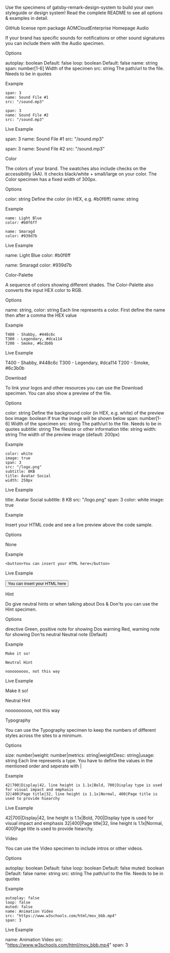 

Use the specimens of gatsby-remark-design-system to build your own styleguide or design system!
Read the complete README to see all options & examples in detail.

GitHub license npm package AOMCloudEnterprise  Homepage
Audio

If your brand has specific sounds for notifications or other sound signatures you can include them with the Audio specimen.

Options

autoplay: boolean Default: false
loop: boolean Default: false
name: string
span: number[1-6] Width of the specimen
src: string The path/url to the file. Needs to be in quotes

Example

```audio
span: 3
name: Sound File #1
src: "/sound.mp3"
```

```audio
span: 3
name: Sound File #2
src: "/sound.mp3"
```

Live Example

span: 3
name: Sound File #1
src: "/sound.mp3"

span: 3
name: Sound File #2
src: "/sound.mp3"

Color

The colors of your brand. The swatches also include checks on the accessibility (AA). It checks black/white + small/large on your color. The Color specimen has a fixed width of 300px.

Options

color: string Define the color (in HEX, e.g. #b0f6ff)
name: string

Example

```color
name: Light Blue
color: #b0f6ff
```

```color
name: Smaragd
color: #939d7b
```

Live Example

name: Light Blue
color: #b0f6ff

name: Smaragd
color: #939d7b

Color-Palette

A sequence of colors showing different shades. The Color-Palette also converts the input HEX color to RGB.

Options

name: string, color: string
Each line represents a color. First define the name then after a comma the HEX value

Example

```color-palette
T400 - Shabby, #448c6c
T300 - Legendary, #dca114
T200 - Smoke, #6c3b0b
```

Live Example

T400 - Shabby, #448c6c
T300 - Legendary, #dca114
T200 - Smoke, #6c3b0b

Download

To link your logos and other resources you can use the Download specimen. You can also show a preview of the file.

Options

color: string Define the background color (in HEX, e.g. white) of the preview box
image: boolean If true the image will be shown below
span: number[1-6] Width of the specimen
src: string The path/url to the file. Needs to be in quotes
subtitle: string The filesize or other information
title: string
width: string The width of the preview image (default: 200px)

Example

```download
color: white
image: true
span: 3
src: "/logo.png"
subtitle: 8KB
title: Avatar Social
width: 250px
```

Live Example

title: Avatar Social
subtitle: 8 KB
src: "/logo.png"
span: 3
color: white
image: true

Example

Insert your HTML code and see a live preview above the code sample.

Options

None

Example

```example
<button>You can insert your HTML here</button>
```

Live Example

<button>You can insert your HTML here</button>

Hint

Do give neutral hints or when talking about Dos & Don'ts you can use the Hint specimen.

Options

directive Green, positive note for showing Dos
warning Red, warning note for showing Don'ts
neutral Neutral note (Default)

Example

```hint|directive
Make it so!
```

```hint
Neutral Hint
```

```hint|warning
nooooooooo, not this way
```

Live Example

Make it so!

Neutral Hint

nooooooooo, not this way

Typography

You can use the Typography specimen to keep the numbers of different styles across the sites to a minimum.

Options

size: number|weight: number|metrics: string|weightDesc: string|usage: string
Each line represents a type. You have to define the values in the mentioned order and seperate with |

Example

```typography
42|700|Display|42, line height is 1.1x|Bold, 700|Display type is used for visual impact and emphasis
32|400|Page title|32, line height is 1.1x|Normal, 400|Page title is used to provide hiearchy
```

Live Example

42|700|Display|42, line height is 1.1x|Bold, 700|Display type is used for visual impact and emphasis
32|400|Page title|32, line height is 1.1x|Normal, 400|Page title is used to provide hiearchy.

Video

You can use the Video specimen to include intros or other videos.

Options

autoplay: boolean Default: false
loop: boolean Default: false
muted: boolean Default: false
name: string
src: string The path/url to the file. Needs to be in quotes

Example

```video
autoplay: false
loop: false
muted: false
name: Animation Video
src: "https://www.w3schools.com/html/mov_bbb.mp4"
span: 3
```

Live Example

name: Animation Video
src: "https://www.w3schools.com/html/mov_bbb.mp4"
span: 3
